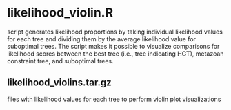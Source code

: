 # likelihood_violin.R

script generates likelihood proportions by taking individual likelihood values for each tree and dividing them by the average likelihood value for suboptimal trees. The script makes it possible to visualize comparisons for likelihood scores between the best tree (i.e., tree indicating HGT), metazoan constraint tree, and suboptimal trees. 

## likelihood_violins.tar.gz
files with likelihood values for each tree to perform violin plot visualizations
